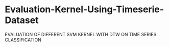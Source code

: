 # Evaluation-Kernel-Using-Timeserie-Dataset
EVALUATION OF DIFFERENT SVM KERNEL WITH DTW ON TIME SERIES CLASSIFICATION

